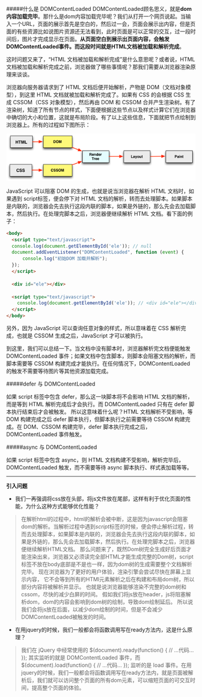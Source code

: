 #####什么是 DOMContentLoaded
DOMContentLoaded顾名思义，就是**dom内容加载完毕**。那什么是dom内容加载完毕呢？我们从打开一个网页说起。当输入一个URL，页面的展示首先是空白的，然后过一会，页面会展示出内容，但是页面的有些资源比如说图片资源还无法看到，此时页面是可以正常的交互，过一段时间后，图片才完成显示在页面。**从页面空白到展示出页面内容，会触发DOMContentLoaded事件。而这段时间就是HTML文档被加载和解析完成**。

这时问题又来了，“HTML 文档被加载和解析完成”是什么意思呢？或者说，HTML 文档被加载和解析完成之前，浏览器做了哪些事情呢？那我们需要从浏览器渲染原理来谈谈。

浏览器向服务器请求到了 HTML 文档后便开始解析，产物是 DOM（文档对象模型），到这里 HTML 文档就被加载和解析完成了。如果有 CSS 的会根据 CSS 生成 CSSOM（CSS 对象模型），然后再由 DOM 和 CSSOM 合并产生渲染树。有了渲染树，知道了所有节点的样式，下面便根据这些节点以及样式计算它们在浏览器中确切的大小和位置，这就是布局阶段。有了以上这些信息，下面就把节点绘制到浏览器上。所有的过程如下图所示：

![文字环绕](../assets/render.png)

JavaScript 可以阻塞 DOM 的生成，也就是说当浏览器在解析 HTML 文档时，如果遇到 script标签，便会停下对 HTML 文档的解析，转而去处理脚本。如果脚本是内联的，浏览器会先去执行这段内联的脚本，如果是外链的，那么先会去加载脚本，然后执行。在处理完脚本之后，浏览器便继续解析 HTML 文档。看下面的例子：
```html
<body>
  <script type="text/javascript">
  console.log(document.getElementById('ele')); // null
  document.addEventListener("DOMContentLoaded", function (event) {
      console.log("初始DOM 加载并解析");
  });
  </script>

  <div id="ele"></div>

  <script type="text/javascript">
    console.log(document.getElementById('ele')); // <div id="ele"></div>
  </script>
</body>
```

另外，因为 JavaScript 可以查询任意对象的样式，所以意味着在 CSS 解析完成，也就是 CSSOM 生成之后，JavaScript 才可以被执行。

到这里，我们可以总结一下。当文档中没有脚本时，浏览器解析完文档便能触发 DOMContentLoaded 事件；如果文档中包含脚本，则脚本会阻塞文档的解析，而脚本需要等 CSSOM 构建完成才能执行。在任何情况下，DOMContentLoaded 的触发不需要等待图片等其他资源加载完成。

#####defer 与 DOMContentLoaded

如果 script 标签中包含 defer，那么这一块脚本将不会影响 HTML 文档的解析，而是等到 HTML 解析完成后才会执行。而 DOMContentLoaded 只有在 defer 脚本执行结束后才会被触发。 所以这意味着什么呢？HTML 文档解析不受影响，等 DOM 构建完成之后 defer 脚本执行，但脚本执行之前需要等待 CSSOM 构建完成。在 DOM、CSSOM 构建完毕，defer 脚本执行完成之后，DOMContentLoaded 事件触发。

#####async 与 DOMContentLoaded

如果 script 标签中包含 async，则 HTML 文档构建不受影响，解析完毕后，DOMContentLoaded 触发，而不需要等待 async 脚本执行、样式表加载等等。

----
**引入问题**
- 我们一再强调将css放在头部，将js文件放在尾部，这样有利于优化页面的性能，为什么这种方式能够优化性能？
>在解析html的过程中，html的解析会被中断，这是因为javascript会阻塞dom的解析。当解析过程中遇到*script*标签的时候，便会停止解析过程，转而去处理脚本，如果脚本是内联的，浏览器会先去执行这段内联的脚本，如果是外链的，那么先会去加载脚本，然后执行。在处理完脚本之后，浏览器便继续解析HTML文档。
>那么问题来了，既然Dom树完全生成好后页面才能渲染出来，浏览器又必须读完全部HTML才能生成完整的Dom树，script标签不放在body底部是不是也一样，因为dom树的生成需要整个文档解析完毕。
>现在浏览器为了更好的用户体验，渲染引擎会尝试尽快在屏幕上显示内容，
>它不会等到所有的HTMl元素解析之后在构建和布局dom树，所以部分内容将被解析并显示。
>也就是说浏览器能够渲染不完整的dom树和cssom，尽快的减少白屏的时间。
>假如我们将js放在header，js将阻塞解析dom，dom的内容会影响到dom树的绘制，导致dom绘制延后。
>所以说我们会将js放在后面，以减少dom绘制的时间，但是不会减少DOMContentLoaded被触发的时间。

- 在用jquery的时候，我们一般都会将函数调用写在ready方法内，这是什么原理？
>我们在 jQuery 中经常使用的 $(document).ready(function() { // ...代码... }); 其实监听的就是 DOMContentLoaded 事件，而 $(document).load(function() { // ...代码... }); 监听的是 load 事件。在用jquery的时候，我们一般都会将函数调用写在ready方法内，就是页面被解析后，我们就可以访问整个页面的所有dom元素，可以缩短页面的可交互时间，提高整个页面的体验。
